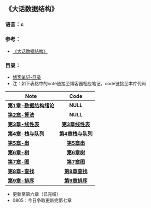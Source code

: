 ## 《大话数据结构》

### 语言：c

### 参考：
- [《大话数据结构》](https://github.com/anliux/Play-With-Data-Structure/blob/master/docs/%E5%A4%A7%E8%AF%9D%E6%95%B0%E6%8D%AE%E7%BB%93%E6%9E%84.pdf)

### 目录：
- [博客笔记-目录](https://www.cnblogs.com/anliux/p/10802321.html)
- 注：如下表格中的note链接至博客园相应笔记，code链接至本库代码

| Note | Code |
| ------------- | :-------------: |
| __[第1章-数据结构绪论](https://www.cnblogs.com/anliux/p/10824431.html)__ | __NULL__ |
| __[第2章-算法](https://www.cnblogs.com/anliux/p/10831566.html)__ | __NULL__ |
| __[第3章-线性表](https://www.cnblogs.com/anliux/p/10880648.html)__ | __[第3章线性表](https://github.com/anliux/Play-With-Data-Structure/tree/master/src/%E7%AC%AC3%E7%AB%A0%E7%BA%BF%E6%80%A7%E8%A1%A8)__ |
| __[第4章-栈与队列](https://www.cnblogs.com/anliux/p/11224069.html)__ | __[第4章栈与队列](https://github.com/anliux/Play-With-Data-Structure/tree/master/src/%E7%AC%AC4%E7%AB%A0%E6%A0%88%E4%B8%8E%E9%98%9F%E5%88%97)__ |
| __[第5章-串](https://www.cnblogs.com/anliux/p/11251817.html)__ | __[第5章串](https://github.com/anliux/Play-With-Data-Structure/tree/master/src/%E7%AC%AC5%E7%AB%A0%E4%B8%B2)__ |
| __[第6章-树](https://www.cnblogs.com/anliux/p/11262015.html)__ | __[第6章树](https://github.com/anliux/Play-With-Data-Structure/tree/master/src/%E7%AC%AC6%E7%AB%A0%E6%A0%91)__ |
| __[第7章-图](https://www.cnblogs.com/anliux/p/11262222.html)__ | __[第7章图](https://github.com/anliux/Play-With-Data-Structure/tree/master/src/%E7%AC%AC7%E7%AB%A0%E5%9B%BE)__ |
| __[第8章-查找](https://www.cnblogs.com/anliux/p/11280558.html)__ | __[第8章查找](https://github.com/anliux/Play-With-Data-Structure/tree/master/src/%E7%AC%AC8%E7%AB%A0%E6%9F%A5%E6%89%BE)__ |
| __[第9章-排序](https://www.cnblogs.com/anliux/p/11291676.html)__ | __[第9章排序](https://github.com/anliux/Play-With-Data-Structure/tree/master/src/%E7%AC%AC9%E7%AB%A0%E6%8E%92%E5%BA%8F)__ |
 
- 更新至第六章（已完结）
- 0805：今日争取更新完第七章


